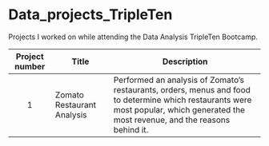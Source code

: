 # Data_projects_TripleTen
Projects I worked on while attending the Data Analysis TripleTen Bootcamp.


| Project number | Title | Description |
| :-----------: | ----------- |----------- |
| 1 | Zomato Restaurant Analysis | Performed an analysis of Zomato’s restaurants, orders, menus and food to determine which restaurants were most popular, which generated the most revenue, and the reasons behind it. |
